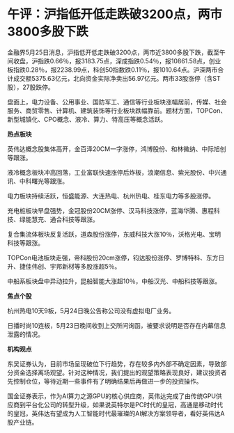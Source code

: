 # 午评：沪指低开低走跌破3200点，两市3800多股下跌

金融界5月25日消息，沪指低开低走跌破3200点，两市近3800多股下跌，截至午间收盘，沪指跌0.66％，报3183.75点，深成指跌0.54％，报10861.58点，创业板指跌0.28％，报2238.99点，科创50指数跌0.11％，报1010.64点。沪深两市合计成交额5375.63亿元，北向资金实际净卖出56.97亿元。两市33股涨停（含ST股），27股跌停。

盘面上，电力设备、公用事业、国防军工、通信等行业板块涨幅居前，传媒、社会服务、商贸零售、计算机、建筑装饰等行业板块跌幅靠前。题材方面，TOPCon、新型城镇化、CPO概念、液冷、算力、特高压等概念活跃。

**热点板块**

英伟达概念股集体高开，金百泽20CM一字涨停，鸿博股份、和林微纳、中际旭创等跟涨。

液冷概念板块冲高回落，工业富联快速涨停后炸板，浪潮信息、紫光股份、中兴通讯、中科曙光等跟涨。

电力板块持续活跃，恒盛能源、大连热电、杭州热电、桂东电力等多股涨停。

充电桩板块早盘强势，金冠股份20CM涨停、汉马科技涨停，蓝海华腾、惠程科技、绿能慧充、通合科技等跟涨。

复合集流体板块反复活跃，道森股份涨停，东威科技大涨10％，沃格光电、宝明科技等跟涨。

TOPCon电池板块走强，帝科股份20cm涨停，钧达股份涨停、罗博特科、东方日升、捷佳伟创、宇邦新材等多股涨超5％。

中船系板块盘中异动拉升，昆船智能大涨超10％，中船汉光、中船科技等跟涨。

**焦点个股**

杭州热电10天9板，5月24日晚公告称公司没有虚拟电厂业务。

日播时尚10连板，5月23日晚间收到上交所问询函，被要求说明是否存在内幕信息泄露的情况。

**机构观点**

东吴证券认为，目前市场呈现破位下行趋势，存在较多内外部不确定因素，导致部分资金选择离场观望。针对这种情况，我们提出的观望策略表现良好，建议投资者先控制仓位，等待近期一些事件有了明确结果后再做进一步的投资操作。

国金证券表示，作为AI算力之源GPU的核心供应商，英伟达完成了由传统GPU供应商到平台化公司的转型升级，如果说英特尔是PC时代的皇冠，高通是移动时代的皇冠，英伟达有望成为人工智能时代最璀璨的AI解决方案领导者，看好英伟达A股产业链。

